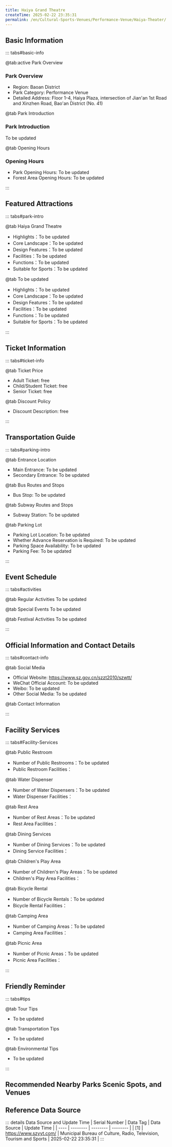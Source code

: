 ```yaml
---
title: Haiya Grand Theatre
createTime: 2025-02-22 23:35:31
permalink: /en/Cultural-Sports-Venues/Performance-Venue/Haiya-Theater/
---
```



<script setup>
import ImageSwiper from '/.vuepress/theme/components/ImageSwiper.vue'
// 轮播图数据
const swiperItems = [
    {
                link: 'https://www.szyyt.com/vancheerfile/images/2024/12/20241206143332910.jpg',
                title: 'Haiya Grand Theatre',
                description: 'To be updated...',
                author: 'Municipal Bureau of Culture, Radio, Television, Tourism and Sports',
                date: '2025/02/23'
                },
  {
                link: 'https://www.szyyt.com/vancheerfile/images/2024/12/20241206143332910.jpg',
                title: 'Haiya Grand Theatre',
                description: 'To be updated...',
                author: 'Municipal Bureau of Culture, Radio, Television, Tourism and Sports',
                date: '2025/02/23'
                }
]
// 配置项
const swiperConfig = {
  height: 500,
  showInfo: true
}
</script>
<!-- 轮播图组件 -->
<ImageSwiper :items="swiperItems" :config="swiperConfig" />



## Basic Information

::: tabs#basic-info

@tab:active Park Overview
### Park Overview
- Region: Baoan District
- Park Category: Performance Venue
- Detailed Address: Floor 1-4, Haiya Plaza, intersection of Jian'an 1st Road and Xinzhen Road, Bao'an District (No. 41)

@tab Park Introduction
### Park Introduction
To be updated

@tab Opening Hours
### Opening Hours
- Park Opening Hours: To be updated
- Forest Area Opening Hours: To be updated

:::

## Featured Attractions

::: tabs#park-intro

@tab Haiya Grand Theatre
<ImageCard
image="https://www.szyyt.com/vancheerfile/images/2024/12/20241206143332910.jpg"
    title="Haiya Grand Theatre"
    description="To be updated"
    date=""
    author="Municipal Bureau of Culture, Radio, Television, Tourism and Sports"
/>


- Highlights：To be updated
- Core Landscape：To be updated
- Design Features：To be updated
- Facilities：To be updated
- Functions：To be updated
- Suitable for Sports：To be updated

@tab To be updated
<ImageCard
image="https://www.szyyt.com/vancheerfile/images/2024/12/20241206143332910.jpg"
    title="Haiya Grand Theatre"
    description="To be updated"
    date=""
    author="Municipal Bureau of Culture, Radio, Television, Tourism and Sports"
/>


- Highlights：To be updated
- Core Landscape：To be updated
- Design Features：To be updated
- Facilities：To be updated
- Functions：To be updated
- Suitable for Sports：To be updated

:::

## Ticket Information

::: tabs#ticket-info

@tab Ticket Price
- Adult Ticket: free
- Child/Student Ticket: free
- Senior Ticket: free

@tab Discount Policy
- Discount Description: free

:::

## Transportation Guide

::: tabs#parking-intro

@tab Entrance Location
- Main Entrance: To be updated
- Secondary Entrance: To be updated

@tab Bus Routes and Stops
- Bus Stop: To be updated

@tab Subway Routes and Stops
- Subway Station: To be updated

@tab Parking Lot
- Parking Lot Location: To be updated
- Whether Advance Reservation is Required: To be updated
- Parking Space Availability: To be updated
- Parking Fee: To be updated

:::

## Event Schedule

::: tabs#activities

@tab Regular Activities
To be updated

@tab Special Events
To be updated

@tab Festival Activities
To be updated

:::

## Official Information and Contact Details

::: tabs#contact-info

@tab Social Media
- Official Website: https://www.sz.gov.cn/szzt2010/szwtt/
- WeChat Official Account: To be updated
- Weibo: To be updated
- Other Social Media: To be updated

@tab Contact Information

:::

## Facility Services

::: tabs#Facility-Services

@tab Public Restroom
- Number of Public Restrooms：To be updated
- Public Restroom Facilities：

@tab Water Dispenser
- Number of Water Dispensers：To be updated
- Water Dispenser Facilities：

@tab Rest Area
- Number of Rest Areas：To be updated
- Rest Area Facilities：

@tab Dining Services
- Number of Dining Services：To be updated
- Dining Service Facilities：

@tab Children's Play Area
- Number of Children's Play Areas：To be updated
- Children's Play Area Facilities：

@tab Bicycle Rental
- Number of Bicycle Rentals：To be updated
- Bicycle Rental Facilities：

@tab Camping Area
- Number of Camping Areas：To be updated
- Camping Area Facilities：

@tab Picnic Area
- Number of Picnic Areas：To be updated
- Picnic Area Facilities：

:::

## Friendly Reminder

::: tabs#tips

@tab Tour Tips
- To be updated

@tab Transportation Tips
- To be updated

@tab Environmental Tips
- To be updated

:::

## Recommended Nearby Parks Scenic Spots, and Venues

<CardGrid>
  <ImageCard
        image="https://www.sz.gov.cn/img/4/4109/4109492/11167822.png"
        title="Longgang Cultural Center"
        description="The Grand Theater of Longgang Cultural Center is located on the second floor of Area A of the Cultural Center. The auditorium is divided into two floors, with a total of 825 seats, including 533 seats in the hall and 292 seats in the balcony. The stage of the Grand Theater is 14.5 meters wide, 8.2 meters high and 21 meters deep. The secondary stage is 14.5 meters wide, 6.5 meters high and 16 meters deep. The stage is equipped with a lifting orchestra pit, with 48 hanging rods, including 9 light poles and 39 landscape poles, which can be raised to 18 meters. It is equipped with 310 professional lamps such as spotlights, wash lights, pattern lights, and cutting lights, 2 imported dimming consoles, and 1 set of professional speakers. The ceiling of the theater adopts a step-down design to show the audience a gradual vision and beautiful artistic conception of a starry sky. After the comprehensive upgrade of sound, light, electricity, stage machinery, and intelligent systems, the Grand Theater can present higher quality audio-visual effects and bring a pleasant viewing experience."
        href="/en/Cultural-Sports-Venues/Performance-Venue/Longgang-Cultural-Center/"
        author="To be updated"
        date="2025/01/02"
      />
      <ImageCard
        image="https://www.sz.gov.cn/img/4/4109/4109492/11167822.png"
        title="Longgang Cultural Center"
        description="The Grand Theater of Longgang Cultural Center is located on the second floor of Area A of the Cultural Center. The auditorium is divided into two floors, with a total of 825 seats, including 533 seats in the hall and 292 seats in the balcony. The stage of the Grand Theater is 14.5 meters wide, 8.2 meters high and 21 meters deep. The secondary stage is 14.5 meters wide, 6.5 meters high and 16 meters deep. The stage is equipped with a lifting orchestra pit, with 48 hanging rods, including 9 light poles and 39 landscape poles, which can be raised to 18 meters. It is equipped with 310 professional lamps such as spotlights, wash lights, pattern lights, and cutting lights, 2 imported dimming consoles, and 1 set of professional speakers. The ceiling of the theater adopts a step-down design to show the audience a gradual vision and beautiful artistic conception of a starry sky. After the comprehensive upgrade of sound, light, electricity, stage machinery, and intelligent systems, the Grand Theater can present higher quality audio-visual effects and bring a pleasant viewing experience."
        href="/en/Cultural-Sports-Venues/Performance-Venue/Longgang-Cultural-Center/"
        author="To be updated"
        date="2025/01/02"
      />
    </CardGrid>


## Reference Data Source

::: details Data Source and Update Time
| Serial Number | Data Tag | Data Source | Update Time |
| ---- | -------- | -------- | -------- |
| [1] | https://www.szyyt.com/ | Municipal Bureau of Culture, Radio, Television, Tourism and Sports | 2025-02-22 23:35:31 |
:::

